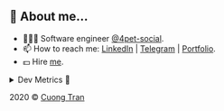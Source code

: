 ## 🦄 About me...

- 🧑🏻‍💻 Software engineer [@4pet-social](https://github.com/4pet-social).
- 📫 How to reach me: [LinkedIn](https://linkedin.com/in/103cuong) | [Telegram](https://t.me/cuong103) | [Portfolio](https://103cuong.github.io/).
- 💵 Hire [me](mailto:103cuong@gmail.com).

<details><summary>Dev Metrics 💅</summary>

<!--START_SECTION:waka-->
![Profile Views](http://img.shields.io/badge/Profile%20Views-29-blue)

![Lines of code](https://img.shields.io/badge/From%20Hello%20World%20I%27ve%20Written-17.5%20million%20lines%20of%20code-blue)

**🐱 My Github Data** 

> 🏆 2,287 Contributions in the Year 2020
 > 
> 📦 496.6 kB Used in Github's Storage 
 > 
> 💼 Opted to Hire
 > 
> 📜 151 Public Repositories
 > 
> 🔑 0 Private Repository 
 > 
**I'm a Night 🦉** 

```text
🌞 Morning    69 commits     ███░░░░░░░░░░░░░░░░░░░░░░   13.24% 
🌆 Daytime    167 commits    ████████░░░░░░░░░░░░░░░░░   32.05% 
🌃 Evening    177 commits    ████████░░░░░░░░░░░░░░░░░   33.97% 
🌙 Night      108 commits    █████░░░░░░░░░░░░░░░░░░░░   20.73%

```
📅 **I'm Most Productive on Thursday** 

```text
Monday       70 commits     ███░░░░░░░░░░░░░░░░░░░░░░   13.44% 
Tuesday      74 commits     ███░░░░░░░░░░░░░░░░░░░░░░   14.2% 
Wednesday    56 commits     ██░░░░░░░░░░░░░░░░░░░░░░░   10.75% 
Thursday     108 commits    █████░░░░░░░░░░░░░░░░░░░░   20.73% 
Friday       67 commits     ███░░░░░░░░░░░░░░░░░░░░░░   12.86% 
Saturday     67 commits     ███░░░░░░░░░░░░░░░░░░░░░░   12.86% 
Sunday       79 commits     ███░░░░░░░░░░░░░░░░░░░░░░   15.16%

```


📊 **This Week I Spent My Time On** 

```text
⌚︎ Time Zone: Asia/Ho_Chi_Minh

💬 Programming Languages: 
TypeScript               20 hrs 18 mins      ████████████████░░░░░░░░░   65.64% 
YAML                     4 hrs 52 mins       ████░░░░░░░░░░░░░░░░░░░░░   15.76% 
JSON                     3 hrs 15 mins       ██░░░░░░░░░░░░░░░░░░░░░░░   10.55% 
JavaScript               40 mins             ░░░░░░░░░░░░░░░░░░░░░░░░░   2.18% 
Markdown                 30 mins             ░░░░░░░░░░░░░░░░░░░░░░░░░   1.63%

🔥 Editors: 
WebStorm                 18 hrs 57 mins      ███████████████░░░░░░░░░░   61.28% 
VS Code                  11 hrs 29 mins      █████████░░░░░░░░░░░░░░░░   37.14% 
GoLand                   28 mins             ░░░░░░░░░░░░░░░░░░░░░░░░░   1.51% 
Sublime Text             1 min               ░░░░░░░░░░░░░░░░░░░░░░░░░   0.07%

```

**I Mostly Code in TypeScript** 

```text
TypeScript               49 repos            ████████████░░░░░░░░░░░░░   50.0% 
JavaScript               19 repos            ████░░░░░░░░░░░░░░░░░░░░░   19.39% 
Go                       18 repos            ████░░░░░░░░░░░░░░░░░░░░░   18.37% 
Dockerfile               3 repos             ░░░░░░░░░░░░░░░░░░░░░░░░░   3.06% 
Dart                     2 repos             ░░░░░░░░░░░░░░░░░░░░░░░░░   2.04%

```



<!--END_SECTION:waka-->
</details>

2020 © [Cuong Tran](https://github.com/103cuong)
